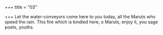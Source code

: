 +++
title = "03"

+++
Let the water-conveyors come here to you today, all the Maruts who  speed the rain.
This fire which is kindled here, o Maruts, enjoy it, you sage poets, youths. 